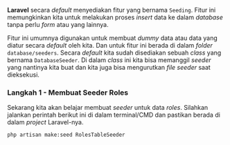 <strong>Laravel</strong> secara <em>default</em> menyediakan fitur yang bernama <code>Seeding</code>. Fitur ini memungkinkan kita untuk melakukan proses <em>insert</em> data ke dalam <em>database</em> tanpa perlu <em>form</em> atau yang lainnya.

Fitur ini umumnya digunakan untuk membuat <em>dummy</em> data atau data yang diatur secara <em>default</em> oleh kita. Dan untuk fitur ini berada di dalam <em>folder</em> <code>database/seeders</code>. Secara <em>default</em> kita sudah disediakan sebuah <em>class</em> yang bernama <code>DatabaseSeeder</code>. Di dalam <em>class</em> ini kita bisa memanggil <em>seeder</em> yang nantinya kita buat dan kita juga bisa mengurutkan <em>file</em> <em>seeder</em> saat dieksekusi.

### Langkah 1 - Membuat Seeder Roles

Sekarang kita akan belajar membuat <em>seeder</em> untuk data <em>roles</em>. Silahkan jalankan perintah berikut ini di dalam terminal/CMD dan pastikan berada di dalam <em>project</em> Laravel-nya.

```
php artisan make:seed RolesTableSeeder
```
